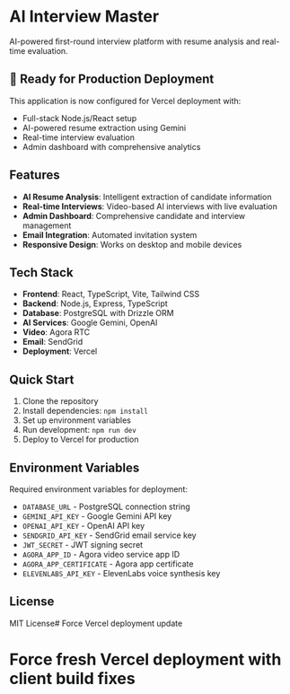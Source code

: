 # AI Interview Master

AI-powered first-round interview platform with resume analysis and real-time evaluation.

## 🚀 Ready for Production Deployment

This application is now configured for Vercel deployment with:
- Full-stack Node.js/React setup
- AI-powered resume extraction using Gemini
- Real-time interview evaluation
- Admin dashboard with comprehensive analytics

## Features

- **AI Resume Analysis**: Intelligent extraction of candidate information
- **Real-time Interviews**: Video-based AI interviews with live evaluation
- **Admin Dashboard**: Comprehensive candidate and interview management
- **Email Integration**: Automated invitation system
- **Responsive Design**: Works on desktop and mobile devices

## Tech Stack

- **Frontend**: React, TypeScript, Vite, Tailwind CSS
- **Backend**: Node.js, Express, TypeScript
- **Database**: PostgreSQL with Drizzle ORM
- **AI Services**: Google Gemini, OpenAI
- **Video**: Agora RTC
- **Email**: SendGrid
- **Deployment**: Vercel

## Quick Start

1. Clone the repository
2. Install dependencies: `npm install`
3. Set up environment variables
4. Run development: `npm run dev`
5. Deploy to Vercel for production

## Environment Variables

Required environment variables for deployment:
- `DATABASE_URL` - PostgreSQL connection string
- `GEMINI_API_KEY` - Google Gemini API key
- `OPENAI_API_KEY` - OpenAI API key
- `SENDGRID_API_KEY` - SendGrid email service key
- `JWT_SECRET` - JWT signing secret
- `AGORA_APP_ID` - Agora video service app ID
- `AGORA_APP_CERTIFICATE` - Agora app certificate
- `ELEVENLABS_API_KEY` - ElevenLabs voice synthesis key

## License

MIT License# Force Vercel deployment update
# Force fresh Vercel deployment with client build fixes
